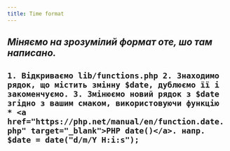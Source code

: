 ```yaml
---
title: Time format
---
```


_Міняємо на зрозумілий формат оте, шо там написано._
-----
`1. Відкриваємо lib/functions.php
2. Знаходимо рядок, що містить змінну $date, дублюємо її і закоменчуємо.
3. Змінюємо новий рядок з $date згідно з вашим смаком, використовуючи функцію * <a href="https://php.net/manual/en/function.date.php" target="_blank">PHP date()</a>. напр. $date = date("d/m/Y H:i:s");`
-----